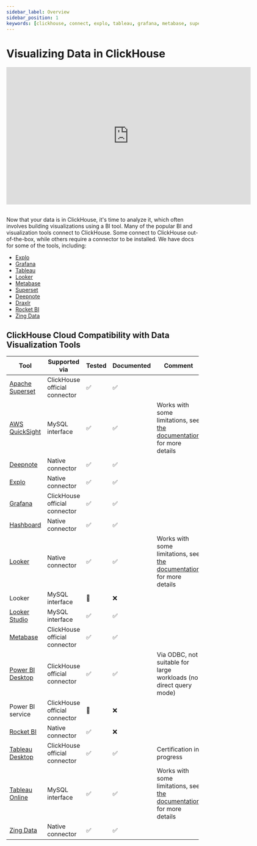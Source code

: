 ```yaml
---
sidebar_label: Overview
sidebar_position: 1
keywords: [clickhouse, connect, explo, tableau, grafana, metabase, superset, deepnote, draxlr, rocketbi, bi, visualization, tool]
---
```


# Visualizing Data in ClickHouse

<div class='vimeo-container'>
<iframe
   src="https://player.vimeo.com/video/754460217?h=3dcae2e1ca"
   width="640"
   height="360"
   frameborder="0"
   allow="autoplay; fullscreen; picture-in-picture"
   allowfullscreen>
</iframe>
</div>

<br/>

Now that your data is in ClickHouse, it's time to analyze it, which often involves building visualizations using a BI tool. Many of the popular BI and visualization tools connect to ClickHouse. Some connect to ClickHouse out-of-the-box, while others require a connector to be installed. We have docs for some of the tools, including:

- [Explo](./data-visualization/explo-and-clickhouse.md)
- [Grafana](./data-visualization/grafana-and-clickhouse.md)
- [Tableau](./data-visualization/tableau-and-clickhouse.md)
- [Looker](./data-visualization/looker-and-clickhouse.md)
- [Metabase](./data-visualization/metabase-and-clickhouse.md)
- [Superset](./data-visualization/superset-and-clickhouse.md)
- [Deepnote](./data-visualization/deepnote.md)
- [Draxlr](./data-visualization/draxlr-and-clickhouse.md)
- [Rocket BI](./data-visualization/rocketbi-and-clickhouse.md)
- [Zing Data](./data-visualization/zingdata-and-clickhouse.md)

## ClickHouse Cloud Compatibility with Data Visualization Tools

| Tool                                                                    | Supported via                 | Tested | Documented | Comment                                                                                                                      |
|-------------------------------------------------------------------------|-------------------------------|--------|------------|------------------------------------------------------------------------------------------------------------------------------|
| [Apache Superset](./data-visualization/superset-and-clickhouse.md)      | ClickHouse official connector | ✅      | ✅          |                                                                                                                              |
| [AWS QuickSight](./data-visualization/quicksight-and-clickhouse.md)     | MySQL interface               | ✅      | ✅          | Works with some limitations, see [the documentation](./data-visualization/quicksight-and-clickhouse.md) for more details     |
| [Deepnote](./data-visualization/deepnote.md)                            | Native connector              | ✅      | ✅          |                                                                                                                              |
| [Explo](./data-visualization/explo-and-clickhouse.md)                   | Native connector              | ✅      | ✅          |                                                                                                                              |
| [Grafana](./data-visualization/grafana-and-clickhouse.md)               | ClickHouse official connector | ✅      | ✅          |                                                                                                                              |
| [Hashboard](./data-visualization/hashboard-and-clickhouse.md)           | Native connector              | ✅      | ✅          |                                                                                                                              |
| [Looker](./data-visualization/looker-and-clickhouse.md)                 | Native connector              | ✅      | ✅          | Works with some limitations, see [the documentation](./data-visualization/looker-and-clickhouse.md) for more details         |
| Looker                                                                  | MySQL interface               | 🚧     | ❌          |                                                                                                                              |
| [Looker Studio](./data-visualization/looker-studio-and-clickhouse.md)   | MySQL interface               | ✅      | ✅          |                                                                                                                              |
| [Metabase](./data-visualization/metabase-and-clickhouse.md)             | ClickHouse official connector | ✅      | ✅          |                                                                                                                              |
| [Power BI Desktop](./data-visualization/powerbi-and-clickhouse.md)      | ClickHouse official connector | ✅      | ✅          | Via ODBC, not suitable for large workloads (no direct query mode)                                                            |
| Power BI service                                                        | ClickHouse official connector | 🚧     | ❌          |                                                                                                                              |
| [Rocket BI](./data-visualization/rocketbi-and-clickhouse.md)            | Native connector              | ✅      | ❌          |                                                                                                                              |
| [Tableau Desktop](./data-visualization/tableau-and-clickhouse.md)       | ClickHouse official connector | ✅      | ✅          | Certification in progress                                                                                                    |
| [Tableau Online](./data-visualization/tableau-online-and-clickhouse.md) | MySQL interface               | ✅      | ✅          | Works with some limitations, see [the documentation](./data-visualization/tableau-online-and-clickhouse.md) for more details |
| [Zing Data](./data-visualization/zingdata-and-clickhouse.md)            | Native connector              | ✅      | ✅          |                                                                                                                              |
